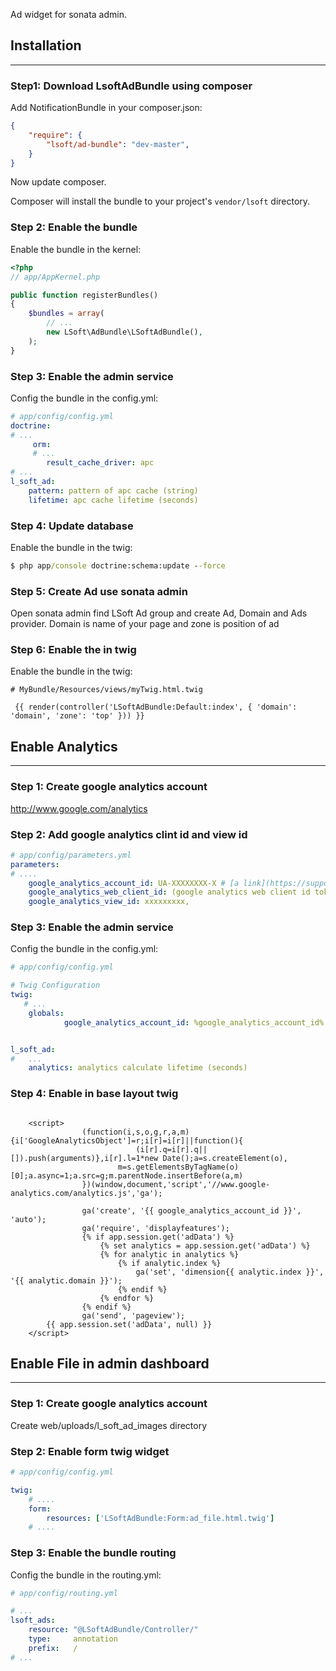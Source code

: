 Ad widget for sonata admin.

## Installation
-----------------------

### Step1: Download LsoftAdBundle using composer

Add NotificationBundle in your composer.json:

```json
{
    "require": {
        "lsoft/ad-bundle": "dev-master",
    }
}
```

Now update composer.

Composer will install the bundle to your project's `vendor/lsoft` directory.

### Step 2: Enable the bundle

Enable the bundle in the kernel:

``` php
<?php
// app/AppKernel.php

public function registerBundles()
{
    $bundles = array(
        // ...
        new LSoft\AdBundle\LSoftAdBundle(),
    );
}
```

### Step 3: Enable the admin service

Config the bundle in the config.yml:

``` yml
# app/config/config.yml
doctrine:
# ...
     orm:
     # ...
        result_cache_driver: apc
# ...
l_soft_ad:
    pattern: pattern of apc cache (string)
    lifetime: apc cache lifetime (seconds)

```

### Step 4: Update database

Enable the bundle in the twig:

``` cmd
$ php app/console doctrine:schema:update --force

```

### Step 5: Create Ad use sonata admin

Open sonata admin find LSoft Ad group and create Ad, Domain and Ads provider.
Domain is name of your page and zone is position of ad


### Step 6: Enable the in twig

Enable the bundle in the twig:

``` twig
# MyBundle/Resources/views/myTwig.html.twig

 {{ render(controller('LSoftAdBundle:Default:index', { 'domain': 'domain', 'zone': 'top' })) }}

```

## Enable Analytics
-----------------------

### Step 1: Create google analytics account

http://www.google.com/analytics

### Step 2: Add google analytics clint id and view id

``` yml
# app/config/parameters.yml
parameters:
# ....
    google_analytics_account_id: UA-XXXXXXXX-X # [a link](https://support.google.com/analytics/answer/1032385?hl=en)
    google_analytics_web_client_id: (google analytics web client id token) # [a link](https://console.developers.google.com/apis/credentials)
    google_analytics_view_id: xxxxxxxxx,
```

### Step 3: Enable the admin service

Config the bundle in the config.yml:

``` yml
# app/config/config.yml

# Twig Configuration
twig:
   # ...
    globals:
            google_analytics_account_id: %google_analytics_account_id%


l_soft_ad:
#   ...
    analytics: analytics calculate lifetime (seconds)
```

### Step 4: Enable in base layout twig

``` twig

    <script>
                (function(i,s,o,g,r,a,m){i['GoogleAnalyticsObject']=r;i[r]=i[r]||function(){
                            (i[r].q=i[r].q||[]).push(arguments)},i[r].l=1*new Date();a=s.createElement(o),
                        m=s.getElementsByTagName(o)[0];a.async=1;a.src=g;m.parentNode.insertBefore(a,m)
                })(window,document,'script','//www.google-analytics.com/analytics.js','ga');

                ga('create', '{{ google_analytics_account_id }}', 'auto');
                ga('require', 'displayfeatures');
                {% if app.session.get('adData') %}
                    {% set analytics = app.session.get('adData') %}
                    {% for analytic in analytics %}
                        {% if analytic.index %}
                            ga('set', 'dimension{{ analytic.index }}', '{{ analytic.domain }}');
                        {% endif %}
                    {% endfor %}
                {% endif %}
                ga('send', 'pageview');
        {{ app.session.set('adData', null) }}
    </script>

```

## Enable File in admin dashboard
-----------------------

### Step 1: Create google analytics account

Create web/uploads/l_soft_ad_images directory

### Step 2: Enable form twig widget

``` yml
# app/config/config.yml

twig:
    # ....
    form:
        resources: ['LSoftAdBundle:Form:ad_file.html.twig']
    # ....

```

### Step 3: Enable the bundle routing

Config the bundle in the routing.yml:

``` yml
# app/config/routing.yml

# ...
lsoft_ads:
    resource: "@LSoftAdBundle/Controller/"
    type:     annotation
    prefix:   /
# ...

```